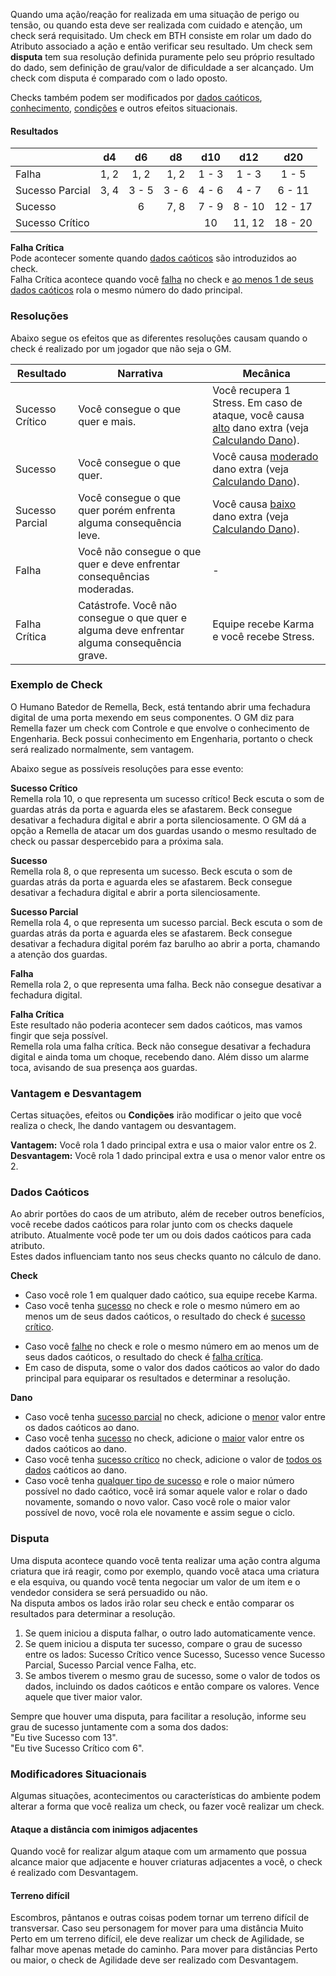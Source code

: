 Quando uma ação/reação for realizada em uma situação de perigo ou tensão, ou quando esta deve ser realizada com cuidado e atenção, um check será requisitado. Um check em BTH consiste em rolar um dado do Atributo associado a ação e então verificar seu resultado. Um check sem **disputa** tem sua resolução definida puramente pelo seu próprio resultado do dado, sem definição de grau/valor de dificuldade a ser alcançado. Um check com disputa é comparado com o lado oposto.

Checks também podem ser modificados por [dados caóticos](#dados-caóticos), [conhecimento](actions.md#ações-com-ciência), [condições]() e outros efeitos situacionais.

#### Resultados

|                 |  d4  |  d6   |  d8   |  d10  |  d12   |   d20   |
| --------------- | :--: | :---: | :---: | :---: | :----: | :-----: |
| Falha           | 1, 2 | 1, 2  | 1, 2  | 1 - 3 | 1 - 3  |  1 - 5  |
| Sucesso Parcial | 3, 4 | 3 - 5 | 3 - 6 | 4 - 6 | 4 - 7  | 6 - 11  |
| Sucesso         |      |   6   | 7, 8  | 7 - 9 | 8 - 10 | 12 - 17 |
| Sucesso Crítico |      |       |       |  10   | 11, 12 | 18 - 20 |

**Falha Crítica**  
Pode acontecer somente quando [dados caóticos](#dados-caóticos) são introduzidos ao check.  
Falha Crítica acontece quando você <ins>falha</ins> no check e <ins>ao menos 1 de seus dados caóticos</ins> rola o mesmo número do dado principal.

### Resoluções

Abaixo segue os efeitos que as diferentes resoluções causam quando o check é realizado por um jogador que não seja o GM.

| Resultado       | Narrativa                                                                                   | Mecânica                                                                                                                                    |
| --------------- | ------------------------------------------------------------------------------------------- | ------------------------------------------------------------------------------------------------------------------------------------------- |
| Sucesso Crítico | Você consegue o que quer e mais.                                                            | Você recupera 1 Stress. Em caso de ataque, você causa <ins>alto</ins> dano extra (veja [Calculando Dano](#calculando-dano)). |
| Sucesso         | Você consegue o que quer.                                                                   | Você causa <ins>moderado</ins> dano extra (veja [Calculando Dano](#calculando-dano)).                                                       |
| Sucesso Parcial | Você consegue o que quer porém enfrenta alguma consequência leve.                           | Você causa <ins>baixo</ins> dano extra (veja [Calculando Dano](#calculando-dano)).                                                          |
| Falha           | Você não consegue o que quer e deve enfrentar consequências moderadas.                      | -                                                                                                                                           |
| Falha Crítica   | Catástrofe. Você não consegue o que quer e alguma deve enfrentar alguma consequência grave. | Equipe recebe Karma e você recebe Stress.                                                                                                   |

### Exemplo de Check

O Humano Batedor de Remella, Beck, está tentando abrir uma fechadura digital de uma porta mexendo em seus componentes. O GM diz para Remella fazer um check com Controle e que envolve o conhecimento de Engenharia. Beck possui conhecimento em Engenharia, portanto o check será realizado normalmente, sem vantagem.

Abaixo segue as possíveis resoluções para esse evento:

**Sucesso Crítico**  
Remella rola 10, o que representa um sucesso crítico! Beck escuta o som de guardas atrás da porta e aguarda eles se afastarem. Beck consegue desativar a fechadura digital e abrir a porta silenciosamente. O GM dá a opção a Remella de atacar um dos guardas usando o mesmo resultado de check ou passar despercebido para a próxima sala.

**Sucesso**  
Remella rola 8, o que representa um sucesso. Beck escuta o som de guardas atrás da porta e aguarda eles se afastarem. Beck consegue desativar a fechadura digital e abrir a porta silenciosamente.

**Sucesso Parcial**  
Remella rola 4, o que representa um sucesso parcial. Beck escuta o som de guardas atrás da porta e aguarda eles se afastarem. Beck consegue desativar a fechadura digital porém faz barulho ao abrir a porta, chamando a atenção dos guardas.

**Falha**  
Remella rola 2, o que representa uma falha. Beck não consegue desativar a fechadura digital.

**Falha Crítica**  
Este resultado não poderia acontecer sem dados caóticos, mas vamos fingir que seja possível.  
Remella rola uma falha crítica. Beck não consegue desativar a fechadura digital e ainda toma um choque, recebendo dano. Além disso um alarme toca, avisando de sua presença aos guardas.

### Vantagem e Desvantagem

Certas situações, efeitos ou **Condições** irão modificar o jeito que você realiza o check, lhe dando vantagem ou desvantagem.

**Vantagem:** Você rola 1 dado principal extra e usa o maior valor entre os 2.  
**Desvantagem:** Você rola 1 dado principal extra e usa o menor valor entre os 2.

### Dados Caóticos

Ao abrir portões do caos de um atributo, além de receber outros benefícios, você recebe dados caóticos para rolar junto com os checks daquele atributo. Atualmente você pode ter um ou dois dados caóticos para cada atributo.  
Estes dados influenciam tanto nos seus checks quanto no cálculo de dano.

**Check**

- Caso você role 1 em qualquer dado caótico, sua equipe recebe Karma.
- Caso você tenha <ins>sucesso</ins> no check e role o mesmo número em ao menos um de seus dados caóticos, o resultado do check é <ins>sucesso crítico</ins>.
<!-- - Caso você tenha <ins>sucesso crítico</ins> no check e role o mesmo número em ao menos um de seus dados caóticos, o resultado do check é <ins>explosão</ins>. -->
- Caso você <ins>falhe</ins> no check e role o mesmo número em ao menos um de seus dados caóticos, o resultado do check é <ins>falha crítica</ins>.
- Em caso de disputa, some o valor dos dados caóticos ao valor do dado principal para equiparar os resultados e determinar a resolução.

**Dano**

- Caso você tenha <ins>sucesso parcial</ins> no check, adicione o <ins>menor</ins> valor entre os dados caóticos ao dano.
- Caso você tenha <ins>sucesso</ins> no check, adicione o <ins>maior</ins> valor entre os dados caóticos ao dano.
- Caso você tenha <ins>sucesso crítico</ins> no check, adicione o valor de <ins>todos os dados</ins> caóticos ao dano.
- Caso você tenha <ins>qualquer tipo de sucesso</ins> e role o maior número possível no dado caótico, você irá somar aquele valor e rolar o dado novamente, somando o novo valor. Caso você role o maior valor possível de novo, você rola ele novamente e assim segue o ciclo.

### Disputa

Uma disputa acontece quando você tenta realizar uma ação contra alguma criatura que irá reagir, como por exemplo, quando você ataca uma criatura e ela esquiva, ou quando você tenta negociar um valor de um item e o vendedor considera se será persuadido ou não.  
Na disputa ambos os lados irão rolar seu check e então comparar os resultados para determinar a resolução.

1. Se quem iniciou a disputa falhar, o outro lado automaticamente vence.
2. Se quem iniciou a disputa ter sucesso, compare o grau de sucesso entre os lados: Sucesso Crítico vence Sucesso, Sucesso vence Sucesso Parcial, Sucesso Parcial vence Falha, etc.
3. Se ambos tiverem o mesmo grau de sucesso, some o valor de todos os dados, incluindo os dados caóticos e então compare os valores. Vence aquele que tiver maior valor.

Sempre que houver uma disputa, para facilitar a resolução, informe seu grau de sucesso juntamente com a soma dos dados:  
"Eu tive Sucesso com 13".  
"Eu tive Sucesso Crítico com 6".

### Modificadores Situacionais
Algumas situações, acontecimentos ou características do ambiente podem alterar a forma que você realiza um check, ou fazer você realizar um check.

#### Ataque a distância com inimigos adjacentes
Quando você for realizar algum ataque com um armamento que possua alcance maior que adjacente e houver criaturas adjacentes a você, o check é realizado com Desvantagem.

#### Terreno difícil
Escombros, pântanos e outras coisas podem tornar um terreno difícil de transversar. Caso seu personagem for mover para uma distância Muito Perto em um terreno difícil, ele deve realizar um check de Agilidade, se falhar move apenas metade do caminho. Para mover para distâncias Perto ou maior, o check de Agilidade deve ser realizado com Desvantagem.

